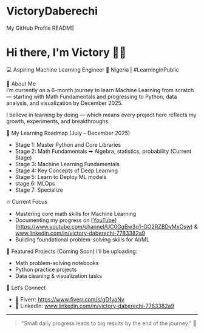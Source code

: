 # VictoryDaberechi
My GitHub Profile README
# Hi there, I'm Victory 👋🏾  

💻 Aspiring Machine Learning Engineer 
📍 Nigeria | #LearningInPublic



 🚀 About Me  
I’m currently on a 6-month journey to learn Machine Learning from scratch — starting with Math Fundamentals and progressing to Python, data analysis, and visualization by December 2025.  

I believe in learning by doing — which means every project here reflects my growth, experiments, and breakthroughs.  



📅 My Learning Roadmap (July – December 2025)  
- Stage 1: Master Python and Core Libraries  
- Stage 2: Math Fundamentals ➡ Algebra, statistics, probability (Current Stage)  
- Stage 3: Machine Learning Fundamentals
- Stage 4: Key Concepts of Deep Learning
- Stage 5: Learn to Deploy ML models
- stage 6: MLOps
- Stage 7: Specialize



 🔥 Current Focus  
- Mastering core math skills for Machine Learning  
- Documenting my progress on [[YouTube](your-youtube-link)](https://www.youtube.com/channel/UC0GgBw3q1-GO2RZBDyMxOsw) & www.linkedin.com/in/victory-daberechi-7783382a9
- Building foundational problem-solving skills for AI/ML  



 📌 Featured Projects (Coming Soon) 
I’ll be uploading:  
- Math problem-solving notebooks  
- Python practice projects  
- Data cleaning & visualization tasks  



 🌱 Let’s Connect  
- 💼 Fiverr: https://www.fiverr.com/s/gD1yaNv
- 🔗 LinkedIn: www.linkedin.com/in/victory-daberechi-7783382a9   

---

> "Small daily progress leads to big results by the end of the journey." 🚀
